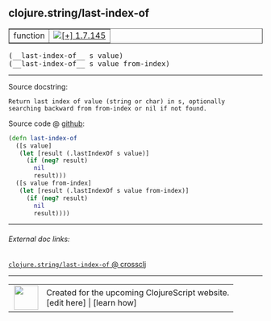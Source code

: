 ## clojure.string/last-index-of



 <table border="1">
<tr>
<td>function</td>
<td><a href="https://github.com/cljsinfo/cljs-api-docs/tree/1.7.145"><img valign="middle" alt="[+] 1.7.145" title="Added in 1.7.145" src="https://img.shields.io/badge/+-1.7.145-lightgrey.svg"></a> </td>
</tr>
</table>


 <samp>
(__last-index-of__ s value)<br>
</samp>
 <samp>
(__last-index-of__ s value from-index)<br>
</samp>

---





Source docstring:

```
Return last index of value (string or char) in s, optionally
searching backward from from-index or nil if not found.
```


Source code @ [github](https://github.com/clojure/clojurescript/blob/r1.7.166/src/main/cljs/clojure/string.cljs#L231-L243):

```clj
(defn last-index-of
  ([s value]
   (let [result (.lastIndexOf s value)]
     (if (neg? result)
       nil
       result)))
  ([s value from-index]
   (let [result (.lastIndexOf s value from-index)]
     (if (neg? result)
       nil
       result))))
```

<!--
Repo - tag - source tree - lines:

 <pre>
clojurescript @ r1.7.166
└── src
    └── main
        └── cljs
            └── clojure
                └── <ins>[string.cljs:231-243](https://github.com/clojure/clojurescript/blob/r1.7.166/src/main/cljs/clojure/string.cljs#L231-L243)</ins>
</pre>

-->

---



###### External doc links:

[`clojure.string/last-index-of` @ crossclj](http://crossclj.info/fun/clojure.string.cljs/last-index-of.html)<br>

---

 <table>
<tr><td>
<img valign="middle" align="right" width="48px" src="http://i.imgur.com/Hi20huC.png">
</td><td>
Created for the upcoming ClojureScript website.<br>
[edit here] | [learn how]
</td></tr></table>

[edit here]:https://github.com/cljsinfo/cljs-api-docs/blob/master/cljsdoc/clojure.string/last-index-of.cljsdoc
[learn how]:https://github.com/cljsinfo/cljs-api-docs/wiki/cljsdoc-files

<!--

This information was too distracting to show to readers, but I'll leave it
commented here since it is helpful to:

- pretty-print the data used to generate this document
- and show how to retrieve that data



The API data for this symbol:

```clj
{:ns "clojure.string",
 :name "last-index-of",
 :signature ["[s value]" "[s value from-index]"],
 :history [["+" "1.7.145"]],
 :type "function",
 :full-name-encode "clojure.string/last-index-of",
 :source {:code "(defn last-index-of\n  ([s value]\n   (let [result (.lastIndexOf s value)]\n     (if (neg? result)\n       nil\n       result)))\n  ([s value from-index]\n   (let [result (.lastIndexOf s value from-index)]\n     (if (neg? result)\n       nil\n       result))))",
          :title "Source code",
          :repo "clojurescript",
          :tag "r1.7.166",
          :filename "src/main/cljs/clojure/string.cljs",
          :lines [231 243]},
 :full-name "clojure.string/last-index-of",
 :docstring "Return last index of value (string or char) in s, optionally\nsearching backward from from-index or nil if not found."}

```

Retrieve the API data for this symbol:

```clj
;; from Clojure REPL
(require '[clojure.edn :as edn])
(-> (slurp "https://raw.githubusercontent.com/cljsinfo/cljs-api-docs/catalog/cljs-api.edn")
    (edn/read-string)
    (get-in [:symbols "clojure.string/last-index-of"]))
```

-->
